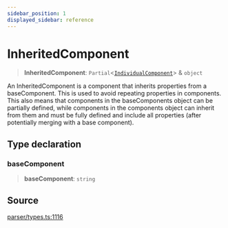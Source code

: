 ```yaml
---
sidebar_position: 1
displayed_sidebar: reference
---
```


# InheritedComponent

> **InheritedComponent**: `Partial`\<[`IndividualComponent`](IndividualComponent.md)\> & `object`

An InheritedComponent is a component that inherits properties from a baseComponent. This is used to avoid repeating properties in components. This also means that components in the baseComponents object can be partially defined, while components in the components object can inherit from them and must be fully defined and include all properties (after potentially merging with a base component).

## Type declaration

### baseComponent

> **baseComponent**: `string`

## Source

[parser/types.ts:1116](https://github.com/revisit-studies/study/blob/9c4c113c6f32066618fad726cae4e0ef00a8c851/src/parser/types.ts#L1116)
